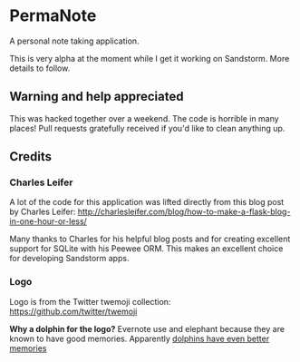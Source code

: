 # PermaNote

A personal note taking application.

This is very alpha at the moment while I get it working on Sandstorm. More details to follow.

## Warning and help appreciated

This was hacked together over a weekend. The code is horrible in many places! Pull requests gratefully received if you'd like to clean anything up.

## Credits

### Charles Leifer

A lot of the code for this application was lifted directly from this blog post by Charles Leifer: <http://charlesleifer.com/blog/how-to-make-a-flask-blog-in-one-hour-or-less/>

Many thanks to Charles for his helpful blog posts and for creating excellent support for SQLite with his Peewee ORM. This makes an excellent choice for developing Sandstorm apps.

### Logo

Logo is from the Twitter twemoji collection: https://github.com/twitter/twemoji

**Why a dolphin for the logo?** Evernote use and elephant because they are known to have good memories. Apparently [dolphins have even better memories](http://news.nationalgeographic.com/news/2013/08/130806-dolphins-memories-animals-science-longest/)
